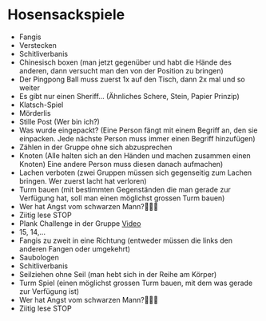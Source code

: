 # Hosensackspiele

- Fangis
- Verstecken
- Schitliverbanis
- Chinesisch boxen (man jetzt gegenüber und habt die Hände des anderen, dann versucht man den von der Position zu bringen)
- Der Pingpong Ball muss zuerst 1x auf den Tisch, dann 2x mal und so weiter
- Es gibt nur einen Sheriff… (Ähnliches Schere, Stein, Papier Prinzip)
- Klatsch-Spiel
- Mörderlis
- Stille Post (Wer bin ich?)
- Was wurde eingepackt? (Eine Person fängt mit einem Begriff an, den sie einpacken. Jede nächste Person muss immer einen Begriff hinzufügen)
- Zählen in der Gruppe ohne sich abzusprechen
- Knoten (Alle halten sich an den Händen und machen zusammen einen Knoten) Eine andere Person muss diesen danach aufmachen)
- Lachen verboten (zwei Gruppen müssen sich gegenseitig zum Lachen bringen. Wer zuerst lacht hat verloren)
- Turm bauen (mit bestimmten Gegenständen die man gerade zur Verfügung hat, soll man einen möglichst grossen Turm bauen)
- Wer hat Angst vom schwarzen Mann?🏃🏿‍♂️
- Ziitig lese STOP
- Plank Challenge in der Gruppe [Video](https://www.instagram.com/reel/Cn88uGGge-Y/?igshid=MDJmNzVkMjY=)
- 15, 14,…
- Fangis zu zweit in eine Richtung (entweder müssen die links den anderen Fangen oder umgekehrt)
- Saubologen
- Schitliverbanis
- Seilziehen ohne Seil (man hebt sich in der Reihe am Körper)
- Turm Spiel (einen möglichst grossen Turm bauen, mit dem was gerade zur Verfügung ist)
- Wer hat Angst vom schwarzen Mann?🏃🏿‍♂️
- Ziitig lese STOP